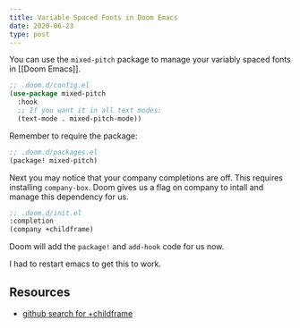 ```yaml
---
title: Variable Spaced Fonts in Doom Emacs
date: 2020-06-23
type: post
---
```


You can use the `mixed-pitch` package to manage your variably spaced fonts in [[Doom Emacs]].

```lisp
;; .doom.d/config.el
(use-package mixed-pitch
  :hook
  ;; If you want it in all text modes:
  (text-mode . mixed-pitch-mode))
```

Remember to require the package:

```lisp
;; .doom.d/packages.el
(package! mixed-pitch)
```

Next you may notice that your company completions are off. This requires installing `company-box`. Doom gives us a flag on company to intall and manage this dependency for us.

```lisp
;; .doom.d/init.el
:completion
(company +childframe)
```

Doom will add the `package!` and `add-hook` code for us now.

I had to restart emacs to get this to work.

## Resources

- [github search for +childframe](https://github.com/hlissner/doom-emacs/search?q=%2Bchildframe&unscoped_q=%2Bchildframe)
